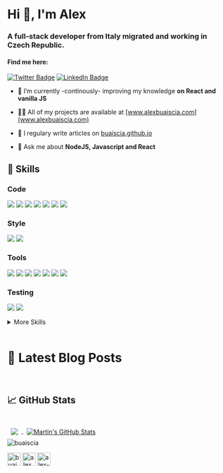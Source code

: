 <h1>Hi 👋, I'm Alex</h1>
<h3>A full-stack developer from Italy migrated and working in Czech Republic.</h3>
<h4>Find me here:</h4>

[![Twitter Badge](https://img.shields.io/badge/Twitter-Profile-informational?style=flat&logo=twitter&logoColor=white&color=1CA2F1)](https://twitter.com/AlexBuaiscia)
[![LinkedIn Badge](https://img.shields.io/badge/LinkedIn-Profile-informational?style=flat&logo=linkedin&logoColor=white&color=0D76A8)](https://www.linkedin.com/in/alex-buaiscia/)

- 🌱 I’m currently -continously- improving my knowledge **on React and vanilla JS**

- 👨‍💻 All of my projects are available at [www.alexbuaiscia.com](www.alexbuaiscia.com)

- 📝 I regulary write articles on [buaiscia.github.io](buaiscia.github.io)

- 💬 Ask me about **NodeJS, Javascript and React**

## 💼 Skills

### Code

![](https://img.shields.io/badge/JavaScript-informational?style=flat&logo=JavaScript&logoColor=white&color=blue)
![](https://img.shields.io/badge/TypeScript-informational?style=flat&logo=TypeScript&logoColor=white&color=blue)
![](https://img.shields.io/badge/React-informational?style=flat&logo=react&logoColor=white&color=blue)
![](https://img.shields.io/badge/NodeJS-informational?style=flat&logo=node.js&logoColor=white&color=blue)
![](https://img.shields.io/badge/Express-informational?style=flat&logo=Express&logoColor=white&color=blue)
![](https://img.shields.io/badge/AWS-informational?style=flat&logo=amazon-aws&logoColor=white&color=blue)
![](https://img.shields.io/badge/HTML5-informational?style=flat&logo=html5&logoColor=white&color=blue)


### Style

![](https://img.shields.io/badge/CSS3-informational?style=flat&logo=css3&logoColor=white&color=blue)
![](https://img.shields.io/badge/Sass-informational?style=flat&logo=Sass&logoColor=white&color=blue)


### Tools

![](https://img.shields.io/badge/Docker-informational?style=flat&logo=Docker&logoColor=white&color=blue)
![](https://img.shields.io/badge/NPM-informational?style=flat&logo=npm&logoColor=white&color=blue)
![](https://img.shields.io/badge/Babel-informational?style=flat&logo=Babel&logoColor=white&color=blue)
![](https://img.shields.io/badge/Postman-informational?style=flat&logo=Postman&logoColor=white&color=blue)
![](https://img.shields.io/badge/Gulp-informational?style=flat&logo=gulp&logoColor=white&color=blue)
![](https://img.shields.io/badge/Redis-informational?style=flat&logo=Redis&logoColor=white&color=blue)
![](https://img.shields.io/badge/Webpack-informational?style=flat&logo=webpack&logoColor=white&color=blue)

### Testing

![](https://img.shields.io/badge/Jest-informational?style=flat&logo=jest&logoColor=white&color=blue)
![](https://img.shields.io/badge/Mocha-informational?style=flat&logo=Mocha&logoColor=white&color=blue)

<details>
<summary>More Skills</summary>
<br>

![](https://img.shields.io/badge/Gatsby-informational?style=flat&logo=gatsby&logoColor=white&color=blue)
![](https://img.shields.io/badge/MongoDB-informational?style=flat&logo=MongoDB&logoColor=white&color=blue)
![](https://img.shields.io/badge/Jira-informational?style=flat&logo=Jira-Software&logoColor=white&color=blue)
![](https://img.shields.io/badge/GitHub-informational?style=flat&logo=GitHub&logoColor=white&color=blue)
![](https://img.shields.io/badge/Apache-informational?style=flat&logo=Apache&logoColor=white&color=blue)
![](https://img.shields.io/badge/Linux-informational?style=flat&logo=linux&logoColor=white&color=blue)

</details>

<br>

# 📩 Latest Blog Posts
<!-- BLOG-POST-LIST:START -->
<!-- BLOG-POST-LIST:END -->

<br>

## &#x1f4c8; GitHub Stats

<br>
<a href="https://github.com/buaiscia">
    <img align="center" style="margin:0.5rem" src="https://github-readme-stats.vercel.app/api/top-langs/?username=buaiscia&hide=html,css&title_color=ffffff&text_color=c9cacc&icon_color=blue&bg_color=1A2B34" />
</a>
<a href="https://github.com/buaiscia">
   <img align="center" style="margin:0.5rem" src="https://github-readme-stats.vercel.app/api?username=buaiscia&show_icons=true&line_height=27&count_private=true&title_color=ffffff&text_color=c9cacc&icon_color=4AB097&bg_color=1A2B34" alt="Martin's GitHub Stats" />
</a>

<br>

<img src="https://komarev.com/ghpvc/?username=buaiscia" alt="buaiscia" />

<br>

<a href="https://dev.to/buaiscia" target="blank"><img align="center" src="https://cdn.jsdelivr.net/npm/simple-icons@3.0.1/icons/dev-dot-to.svg" alt="buaiscia" height="30" width="30" /></a>
<a href="https://twitter.com/alexbuaiscia" target="blank"><img align="center" src="https://cdn.jsdelivr.net/npm/simple-icons@3.0.1/icons/twitter.svg" alt="alexbuaiscia" height="30" width="30" /></a>
<a href="https://linkedin.com/in/alex-buaiscia" target="blank"><img align="center" src="https://cdn.jsdelivr.net/npm/simple-icons@3.0.1/icons/linkedin.svg" alt="alex-buaiscia" height="30" width="30" /></a>
</p>
